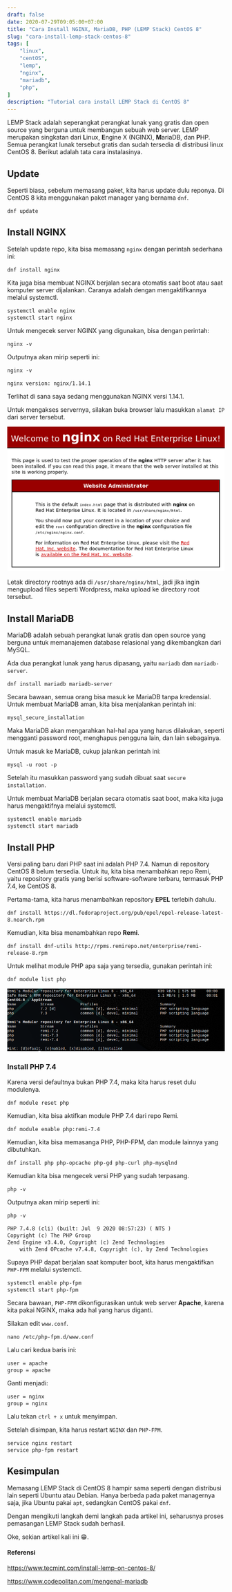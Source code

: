 ```yaml
---
draft: false
date: 2020-07-29T09:05:00+07:00
title: "Cara Install NGINX, MariaDB, PHP (LEMP Stack) CentOS 8"
slug: "cara-install-lemp-stack-centos-8"
tags: [
    "linux",
    "centOS",
    "lemp",
    "nginx",
    "mariadb",
    "php",
]
description: "Tutorial cara install LEMP Stack di CentOS 8"
---
```


LEMP Stack adalah seperangkat perangkat lunak yang gratis dan open source yang berguna untuk membangun sebuah web server. LEMP merupakan singkatan dari **L**inux, **E**ngine X (NGINX), **M**ariaDB, dan **P**HP.
Semua perangkat lunak tersebut gratis dan sudah tersedia di distribusi linux CentOS 8. Berikut adalah tata cara instalasinya.

## Update
Seperti biasa, sebelum memasang paket, kita harus update dulu reponya. Di CentOS 8 kita menggunakan paket manager yang bernama `dnf`.

```bash{promptUser: root}{promptHost: server}
dnf update
```

## Install NGINX
Setelah update repo, kita bisa memasang `nginx` dengan perintah sederhana ini:

```bash{promptUser: root}{promptHost: server}
dnf install nginx
```

Kita juga bisa membuat NGINX berjalan secara otomatis saat boot atau saat komputer server dijalankan. Caranya adalah dengan mengaktifkannya melalui systemctl.

```bash{promptUser: root}{promptHost: server}
systemctl enable nginx
systemctl start nginx
```

Untuk mengecek server NGINX yang digunakan, bisa dengan perintah:

```bash{promptUser: root}{promptHost: server}
nginx -v
```

Outputnya akan mirip seperti ini:

```bash{promptUser: root}{promptHost: server}
nginx -v
```
```
nginx version: nginx/1.14.1
```

Terlihat di sana saya sedang menggunakan NGINX versi 1.14.1.

Untuk mengakses servernya, silakan buka browser lalu masukkan `alamat IP` dari server tersebut.

![NGINX Welcome Page CentOS 8](nginx_welcome.png)

Letak directory rootnya ada di `/usr/share/nginx/html`, jadi jika ingin mengupload files seperti Wordpress, maka upload ke directory root tersebut.

## Install MariaDB
MariaDB adalah sebuah perangkat lunak gratis dan open source yang berguna untuk memanajemen database relasional yang dikembangkan dari MySQL.

Ada dua perangkat lunak yang harus dipasang, yaitu `mariadb` dan `mariadb-server`.

```bash{promptUser: root}{promptHost: server}
dnf install mariadb mariadb-server
```

Secara bawaan, semua orang bisa masuk ke MariaDB tanpa kredensial. Untuk membuat MariaDB aman, kita bisa menjalankan perintah ini:

```bash{promptUser: root}{promptHost: server}
mysql_secure_installation
```

Maka MariaDB akan mengarahkan hal-hal apa yang harus dilakukan, seperti mengganti password root, menghapus pengguna lain, dan lain sebagainya.

Untuk masuk ke MariaDB, cukup jalankan perintah ini:

```bash{promptUser: root}{promptHost: server}
mysql -u root -p
```

Setelah itu masukkan password yang sudah dibuat saat `secure installation`.

Untuk membuat MariaDB berjalan secara otomatis saat boot, maka kita juga harus mengaktifnya melalui systemctl.

```bash{promptUser: root}{promptHost: server}
systemctl enable mariadb
systemctl start mariadb
```

## Install PHP
Versi paling baru dari PHP saat ini adalah PHP 7.4. Namun di repository CentOS 8 belum tersedia. Untuk itu, kita bisa menambahkan repo Remi, yaitu repository gratis yang berisi software-software terbaru, termasuk PHP 7.4, ke CentOS 8.

Pertama-tama, kita harus menambahkan repository **EPEL** terlebih dahulu.

```bash{promptUser: root}{promptHost: server}
dnf install https://dl.fedoraproject.org/pub/epel/epel-release-latest-8.noarch.rpm
```

Kemudian, kita bisa menambahkan repo **Remi**.

```bash{promptUser: root}{promptHost: server}
dnf install dnf-utils http://rpms.remirepo.net/enterprise/remi-release-8.rpm
```

Untuk melihat module PHP apa saja yang tersedia, gunakan perintah ini:

```bash{promptUser: root}{promptHost: server}
dnf module list php
```

![List PHP Module](php_module_list.png)

### Install PHP 7.4
Karena versi defaultnya bukan PHP 7.4, maka kita harus reset dulu modulenya.

```bash{promptUser: root}{promptHost: server}
dnf module reset php
```

Kemudian, kita bisa aktifkan module PHP 7.4 dari repo Remi.

```bash{promptUser: root}{promptHost: server}
dnf module enable php:remi-7.4
```

Kemudian, kita bisa memasanga PHP, PHP-FPM, dan module lainnya yang dibutuhkan.

```bash{promptUser: root}{promptHost: server}
dnf install php php-opcache php-gd php-curl php-mysqlnd
```

Kemudian kita bisa mengecek versi PHP yang sudah terpasang.

```bash{promptUser: root}{promptHost: server}
php -v
```

Outputnya akan mirip seperti ini:

```bash{promptUser: root}{promptHost: server}
php -v
```
```
PHP 7.4.8 (cli) (built: Jul  9 2020 08:57:23) ( NTS )
Copyright (c) The PHP Group
Zend Engine v3.4.0, Copyright (c) Zend Technologies
    with Zend OPcache v7.4.8, Copyright (c), by Zend Technologies
```

Supaya PHP dapat berjalan saat komputer boot, kita harus mengaktifkan `PHP-FPM` melalui systemctl.

```bash{promptUser: root}{promptHost: server}
systemctl enable php-fpm
systemctl start php-fpm
```

Secara bawaan, `PHP-FPM` dikonfigurasikan untuk web server **Apache**, karena kita pakai NGINX, maka ada hal yang harus diganti.

Silakan edit `www.conf`.

```bash{promptUser: root}{promptHost: server}
nano /etc/php-fpm.d/www.conf
```

Lalu cari kedua baris ini:

```
user = apache
group = apache
```

Ganti menjadi:

```
user = nginx
group = nginx
```

Lalu tekan `ctrl + x` untuk menyimpan.

Setelah disimpan, kita harus restart `NGINX` dan `PHP-FPM`.

```bash{promptUser: root}{promptHost: server}
service nginx restart
service php-fpm restart
```

## Kesimpulan
Memasang LEMP Stack di CentOS 8 hampir sama seperti dengan distribusi lain seperti Ubuntu atau Debian. Hanya berbeda pada paket managernya saja, jika Ubuntu pakai `apt`, sedangkan CentOS pakai `dnf`.

Dengan mengikuti langkah demi langkah pada artikel ini, seharusnya proses pemasangan LEMP Stack sudah berhasil.

Oke, sekian artikel kali ini 😁.

#### Referensi
https://www.tecmint.com/install-lemp-on-centos-8/

https://www.codepolitan.com/mengenal-mariadb
